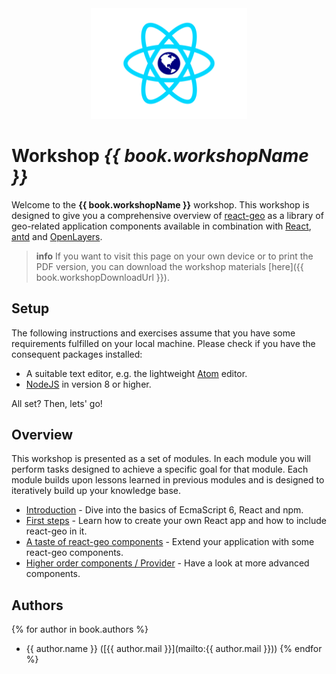 <center><img src="images/react-geo-logo.svg" style="width: 250px;"/></center>

# Workshop *{{ book.workshopName }}*

Welcome to the **{{ book.workshopName }}** workshop. This workshop is designed to 
give you a comprehensive overview of [react-geo](https://github.com/terrestris/react-geo) 
as a library of geo-related application components available in combination with
[React](https://github.com/facebook/react), [antd](https://github.com/ant-design/ant-design) 
and [OpenLayers](https://github.com/openlayers/openlayers).

> **info**
> If you want to visit this page on your own device or to print the PDF version,
> you can download the workshop materials [here]({{ book.workshopDownloadUrl }}).

## Setup

The following instructions and exercises assume that you have some requirements
fulfilled on your local machine. Please check if you have the consequent
packages installed:
  * A suitable text editor, e.g. the lightweight [Atom](https://atom.io/) editor.
  * [NodeJS](https://nodejs.org/en/) in version 8 or higher.

All set? Then, lets' go!

## Overview

This workshop is presented as a set of modules. In each module you will perform 
tasks designed to achieve a specific goal for that module. Each module builds upon 
lessons learned in previous modules and is designed to iteratively build up your 
knowledge base.

* [Introduction](./README.md) - Dive into the basics of EcmaScript 6, React and npm.
* [First steps](first-steps/index.md) - Learn how to create your own React app and how to include react-geo in it.
* [A taste of react-geo components](map-integration/index.md) - Extend your application with some react-geo components.
* [Higher order components / Provider](higher-order-components/general.md) - Have a look at more advanced components.

## Authors

{% for author in book.authors %}
  - {{ author.name }} ([{{ author.mail }}](mailto:{{ author.mail }}))
{% endfor %}
